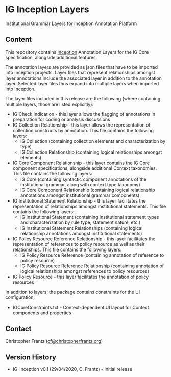 # IG Inception Layers

Institutional Grammar Layers for Inception Annotation Platform

## Content

This repository contains [Inception](https://inception-project.github.io/) Annotation Layers for the IG Core specification, alongside additional features.

The annotation layers are provided as json files that have to be imported into Inception projects. Layer files that represent relationships amongst layer annotations include the associated layer in addition to the annotation layer. Selected layer files thus expand into multiple layers when imported into Inception. 

The layer files included in this release are the following (where containing multiple layers, those are listed explicitly):
 * IG Check Indication - this layer allows the flagging of annotations in preparation for coding or analysis discussions
 * IG Collection Relationship - this layer allows the representation of collection constructs by annotation. This file contains the following layers:
   * IG Collection (containing collection elements and characterization by type)
   * IG Collection Relationship (containing logical relationships amongst elements)
 * IG Core Component Relationship - this layer contains the IG Core component specifications, alongside additional Context taxonomies. This file contains the following layers:
   * IG Core (containing syntactic component annotations of the institutional grammar, along with context type taxonomy)
   * IG Core Component Relationship (containing logical relationship annotations amongst institutional grammar components)
 * IG Institutional Statement Relationship - this layer facilitates the representation of relationships amongst institutional statements. This file contains the following layers:
   * IG Institutional Statement (containing institutional statement types and characterization by rule type, statement nature, etc.)
   * IG Institutional Statement Relationships (containing logical relationship annotations amongst institutional statements)
 * IG Policy Resource Reference Relationship - this layer facilitates the representation of references to policy resource as well as their relationships. This file contains the following layers:
   * IG Policy Resource Reference (containing annotation of reference to policy resource)
   * IG Policy Resource Reference Relationship (containing annotation of logical relationships amongst references to policy resources)
 * IG Policy Resource - this layer facilitates the annotation of policy resources

In addition to layers, the package contains constraints for the UI configuration:
 * IGCoreConstraints.txt - Context-dependent UI layout for Context components and properties

## Contact

Christopher Frantz (cf@christopherfrantz.org)

## Version History
 
 * IG-Inception v0.1 (29/04/2020, C. Frantz) - Initial release
